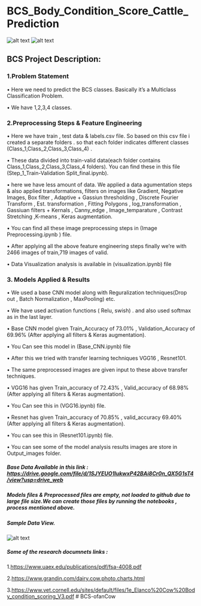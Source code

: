 # BCS_Body_Condition_Score_Cattle_Prediction

![alt text](https://github.com/teja0508/BCS_Body_Condition_Score_Cattle_Prediction/blob/main/BCS_score_image_1.PNG)
![alt text](https://github.com/teja0508/BCS_Body_Condition_Score_Cattle_Prediction/blob/main/BCS_score_image_2.PNG)


## **BCS Project Description:**

### 1.Problem Statement

•	Here we need to predict the BCS classes. Basically it’s a Multiclass Classification Problem.

•	We have 1,2,3,4 classes.



### 2.Preprocessing Steps & Feature Engineering

•	Here we have train , test data & labels.csv file. So based on this csv file i created  a separate folders . so that each folder indicates different classes (Class_1,Class_2,Class_3,Class_4) .


•	These data divided into train-valid data(each folder contains Class_1,Class_2,Class_3,Class_4 folders). You can find these in this file (Step_1_Train-Validation Split_final.ipynb).


•	here we have less amount of data. We applied a data agumentation steps & also applied transformations, filters on images like Gradient, Negative Images, Box filter , Adaptive + Gassiun thresholding , Discrete Fourier Transform , Est. transformation , Fitting Polygons , log_transformation , Gassiuan filters + Kernals , Canny_edge , Image_temparature , Contrast Stretching ,K-means , Keras augmentation. 


•	You can find all these image preprocessing steps in (Image Preprocessing.ipynb ) file.

•	After applying all the above feature engineering steps finally we’re with 2466 images of train,719 images of valid. 

•	Data Visualization analysis is available in (visualization.ipynb) file


### 3. Models Applied & Results 

•	We used a base CNN model along with Reguralization techniques(Drop out , Batch Normalization , MaxPooling) etc.

•	We have used activation functions ( Relu, swish) . and also used softmax as in the last layer.

•	Base CNN model given Train_Accuracy of 73.01% , Validation_Accuracy of 69.96% (After applying all filters & Keras augmentation). 

•	You Can see this model in (Base_CNN.ipynb) file

•	After this we tried with transfer learning techniques VGG16 , Resnet101.

•	The same preprocessed images  are given input to these above transfer techniques.

•	VGG16 has given Train_accuracy of  72.43% , Valid_accuracy of 68.98% (After applying all filters & Keras augmentation).

•	You Can see this in (VGG16.ipynb) file.

•	Resnet has given Train_accuracy of 70.85% , valid_accuracy 69.40% (After applying all filters & Keras augmentation).

•	You can see this in (Resnet101.ipynb) file.

•	You can see some of the model analysis results images are store in Output_images folder. 


##### Base Data Available in this link : https://drive.google.com/file/d/1SJYEUO1IukwxP42BAi8Cr0n_QX5G1sT4/view?usp=drive_web

##### Models files & Preprocessed files are empty, not loaded to github due to large file size.We can create those files by running the notebooks , process mentioned above.

##### Sample Data View.
![alt text](https://github.com/teja0508/BCS_Body_Condition_Score_Cattle_Prediction/blob/main/Sample_data.PNG)

##### Some of the research documnets links :

1.https://www.uaex.edu/publications/pdf/fsa-4008.pdf

2.https://www.grandin.com/dairy.cow.photo.charts.html

3.https://www.vet.cornell.edu/sites/default/files/1e_Elanco%20Cow%20Body_condition_scoring_V3.pdf
#   B C S - o f a n C o w  
 